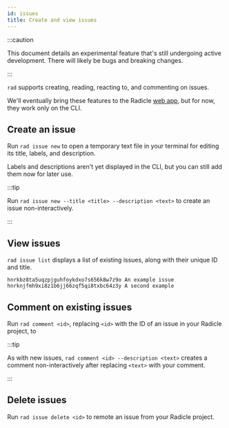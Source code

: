 ```yaml
---
id: issues
title: Create and view issues
---
```


:::caution

This document details an experimental feature that's still undergoing active development. There will likely be bugs and breaking changes.

:::

`rad` supports creating, reading, reacting to, and commenting on issues.

We'll eventually bring these features to the Radicle [web app](https://app.radicle.xyz), but for now, they work only on
the CLI.

## Create an issue

Run `rad issue new` to open a temporary text file in your terminal for editing its title, labels, and description.

Labels and descriptions aren't yet displayed in the CLI, but you can still add them now for later use.

:::tip

Run `rad issue new --title <title> --description <text>` to create an issue non-interactively.

:::

## View issues

`rad issue list` displays a list of existing issues, along with their unique ID and title.

```
hnrkbz8ta5uqzpjguhfoykdxo7s656k8w7z9o An example issue
hnrknjfmh9xi8z1b6jj66zqf5qi8txbc64z3y A second example
```

## Comment on existing issues

Run `rad comment <id>`, replacing `<id>` with the ID of an issue in your Radicle project, to 

:::tip

As with new issues, `rad comment <id> --description <text>` creates a comment non-interactively after replacing `<text>`
with your comment.

:::

## Delete issues

Run `rad issue delete <id>` to remote an issue from your Radicle project.
